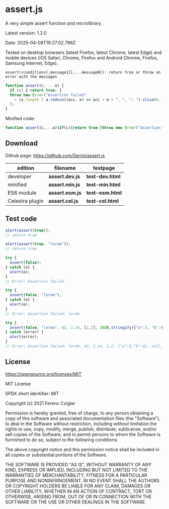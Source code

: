 
# assert.js

A very simple assert function and microlibrary.

Latest version: 1.2.0

Date: 2025-04-09T19:27:02.796Z

Tested on desktop browsers (latest Firefox, latest Chrome, latest Edge) and mobile devices (iOS Safari, Chrome, Firefox and Android Chrome, Firefox, Samsung Internet, Edge).

````
assert(<condition>[,message1][,...messageN]): return true or throw an error with the messages
````

````javascript
function assert(c, ...a) {
  if (c) { return true; }
  throw new Error("Assertion failed"
    + (a.length ? a.reduce((acc, e) => acc + e + ", ", ": ").slice(0, -2) : "")
  );
}
````

Minified code:

````javascript
function assert(c,...a){if(c){return true;}throw new Error("Assertion failed"+(a.length?a.reduce((acc,e)=>acc+e+", ",": ").slice(0,-2):""));}
````


## Download

Github page: https://github.com/Serrin/assert.js

edition|filename|testpage
-------|--------|--------
developer|__assert.dev.js__|__test-dev.html__
minified|__assert.min.js__|__test-min.html__
ES6 module|__assert.esm.js__|__test-esm.html__
Celestra plugin|__assert.cel.js__|__test-cel.html__


## Test code

````javascript
alert(assert(true));
// return true

alert(assert(true, "lorem"));
// return true

try {
  assert(false);
} catch (e) {
  alert(e);
}
// Error: Assertion failed

try {
  assert(false, "lorem");
} catch (e) {
  alert(e);
}
// Error: Assertion failed: lorem

try {
  assert(false, "lorem", 42, 3.14, [1,2], JSON.stringify({"a":3, "b":4}), null, undefined, +"a");
} catch (error) {
  alert(error);
}
// Error: Assertion failed: lorem, 42, 3.14, 1,2, {"a":3,"b":4}, null, undefined, NaN
````

## License

https://opensource.org/licenses/MIT

MIT License

SPDX short identifier: MIT

Copyright (c) 2021 Ferenc Czigler

Permission is hereby granted, free of charge, to any person obtaining a copy
of this software and associated documentation files (the "Software"), to deal
in the Software without restriction, including without limitation the rights
to use, copy, modify, merge, publish, distribute, sublicense, and/or sell
copies of the Software, and to permit persons to whom the Software is
furnished to do so, subject to the following conditions:

The above copyright notice and this permission notice shall be included in all
copies or substantial portions of the Software.

THE SOFTWARE IS PROVIDED "AS IS", WITHOUT WARRANTY OF ANY KIND, EXPRESS OR
IMPLIED, INCLUDING BUT NOT LIMITED TO THE WARRANTIES OF MERCHANTABILITY,
FITNESS FOR A PARTICULAR PURPOSE AND NONINFRINGEMENT. IN NO EVENT SHALL THE
AUTHORS OR COPYRIGHT HOLDERS BE LIABLE FOR ANY CLAIM, DAMAGES OR OTHER
LIABILITY, WHETHER IN AN ACTION OF CONTRACT, TORT OR OTHERWISE, ARISING FROM,
OUT OF OR IN CONNECTION WITH THE SOFTWARE OR THE USE OR OTHER DEALINGS IN THE
SOFTWARE.
